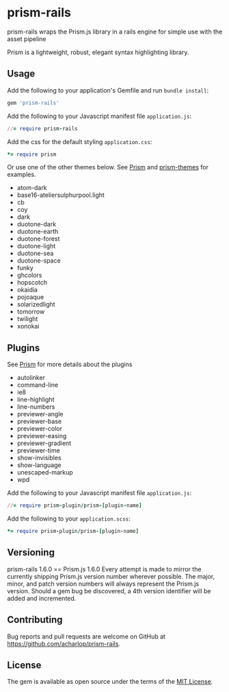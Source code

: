 # prism-rails

prism-rails wraps the Prism.js library in a rails engine for simple use with the asset pipeline

Prism is a lightweight, robust, elegant syntax highlighting library.

## Usage

Add the following to your application's Gemfile and run `bundle install`:

```ruby
gem 'prism-rails'
```

Add the following to your Javascript manifest file `application.js`:

```ruby
//= require prism-rails
```

Add the css for the default styling `application.css`:

```ruby
*= require prism
```

Or use one of the other themes below. See [Prism](http://prismjs.com) and [prism-themes](https://github.com/PrismJS/prism-themes) for examples.

* atom-dark
* base16-ateliersulphurpool.light
* cb
* coy
* dark
* duotone-dark
* duotone-earth
* duotone-forest
* duotone-light
* duotone-sea
* duotone-space
* funky
* ghcolors
* hopscotch
* okaidia
* pojoaque
* solarizedlight
* tomorrow
* twilight
* xonokai

## Plugins

See [Prism](http://prismjs.com/#plugins) for more details about the plugins

* autolinker
* command-line
* ie8
* line-highlight
* line-numbers
* previewer-angle
* previewer-base
* previewer-color
* previewer-easing
* previewer-gradient
* previewer-time
* show-invisibles
* show-language
* unescaped-markup
* wpd

Add the following to your Javascript manifest file `application.js`:

```ruby
//= require prism-plugin/prism-[plugin-name]
```

Add the following to your `application.scss`:

```ruby
*= require prism-plugin/prism-[plugin-name]
```

## Versioning
prism-rails 1.6.0 == Prism.js 1.6.0
Every attempt is made to mirror the currently shipping Prism.js version number wherever possible. The major, minor, and patch version numbers will always represent the Prism.js version. Should a gem bug be discovered, a 4th version identifier will be added and incremented.

## Contributing

Bug reports and pull requests are welcome on GitHub at https://github.com/acharlop/prism-rails.


## License

The gem is available as open source under the terms of the [MIT License](http://opensource.org/licenses/MIT).

